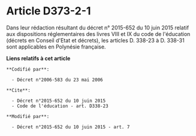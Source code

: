 # Article D373-2-1

Dans leur rédaction résultant du décret n° 2015-652 du 10 juin 2015 relatif aux dispositions réglementaires des livres VIII
et IX du code de l'éducation (décrets en Conseil d'Etat et décrets), les articles D. 338-23 à D. 338-31 sont applicables en
Polynésie française.

**Liens relatifs à cet article**

	**Codifié par**:

	  - Décret n°2006-583 du 23 mai 2006

	**Cite**:

	  - Décret n°2015-652 du 10 juin 2015
	  - Code de l'éducation - art. D338-23

	**Modifié par**:

	  - Décret n°2015-652 du 10 juin 2015 - art. 7
